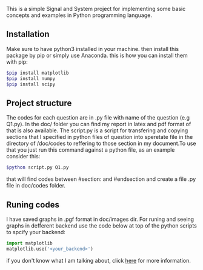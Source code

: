 This is a simple Signal and System project for implementing some basic concepts and examples in Python programming language.
## Installation
Make sure to have python3 installed in your machine.
then install this package by pip or simply use Anaconda. this is how you can install them with pip:
``` bash
$pip install matplotlib
$pip install numpy
$pip install scipy
```

## Project structure
The codes for each question are in .py file with name of the question (e.g Q1.py).
In the doc/ folder you can find my report in latex and pdf format of that is also available.
The script.py is a script for transfering and copying sections that I specified in python files of question into speretate file in the directory of /doc/codes to reffering to those section in my document.To use that you just run this command against a python file, as an example consider this:
``` bash
$python script.py Q1.py
```
that will find codes between #section:<name> and #endsection and create a file <name>.py file in doc/codes folder.
  
## Runing codes
I have saved graphs in .pgf format in doc/images dir. For runing and seeing graphs in defferent backend use the code below at top of the python scripts to spcify your backend:
```python
import matplotlib
matplotlib.use('<your_backend>')
```
if you don't know what I am talking about, click [here](https://matplotlib.org/faq/usage_faq.html) for more information.
